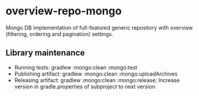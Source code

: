 # overview-repo-mongo

Mongo DB implementation of full-featured generic repository with overview (filtering, ordering and pagination) settings.

## Library maintenance

 * Running tests: gradlew :mongo:clean :mongo:test
 * Publishing artifact: gradlew :mongo:clean :mongo:uploadArchives
 * Releasing artifact: gradlew :mongo:clean :mongo:release; Increase version in gradle.properties of subproject to next version
